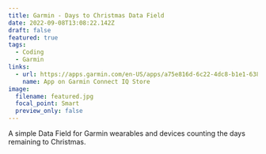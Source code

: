 ```yaml
---
title: Garmin - Days to Christmas Data Field
date: 2022-09-08T13:08:22.142Z
draft: false
featured: true
tags:
  - Coding
  - Garmin
links:
  - url: https://apps.garmin.com/en-US/apps/a75e816d-6c22-4dc8-b1e1-638f85886465
    name: App on Garmin Connect IQ Store
image:
  filename: featured.jpg
  focal_point: Smart
  preview_only: false
---
```

A simple Data Field for Garmin wearables and devices counting the days remaining to Christmas.